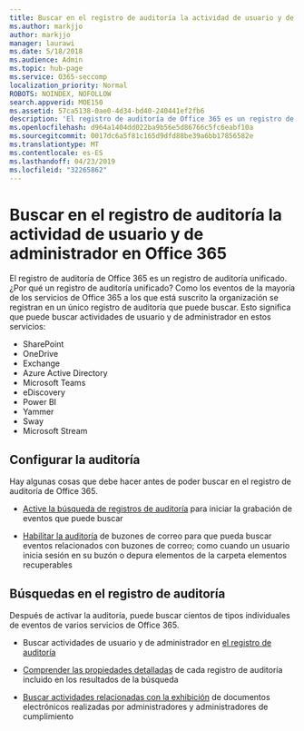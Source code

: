 ```yaml
---
title: Buscar en el registro de auditoría la actividad de usuario y de administrador en Office 365
ms.author: markjjo
author: markjjo
manager: laurawi
ms.date: 5/18/2018
ms.audience: Admin
ms.topic: hub-page
ms.service: O365-seccomp
localization_priority: Normal
ROBOTS: NOINDEX, NOFOLLOW
search.appverid: MOE150
ms.assetid: 57ca5138-0ae0-4d34-bd40-240441ef2fb6
description: 'El registro de auditoría de Office 365 es un registro de auditoría unificado. ¿Por qué un registro de auditoría unificado? Como los eventos de la mayoría de los servicios de Office 365 a los que está suscrito la organización se registran en un único registro de auditoría que puede buscar. Esto significa que puede buscar actividades de usuario y de administrador en estos servicios:'
ms.openlocfilehash: d964a1404dd022ba9b56e5d86766c5fc6eabf10a
ms.sourcegitcommit: 0017dc6a5f81c165d9dfd88be39a6bb17856582e
ms.translationtype: MT
ms.contentlocale: es-ES
ms.lasthandoff: 04/23/2019
ms.locfileid: "32265862"
---
```

# <a name="search-the-audit-log-for-user-and-admin-activity-in-office-365"></a>Buscar en el registro de auditoría la actividad de usuario y de administrador en Office 365

El registro de auditoría de Office 365 es un registro de auditoría unificado. ¿Por qué un registro de auditoría unificado? Como los eventos de la mayoría de los servicios de Office 365 a los que está suscrito la organización se registran en un único registro de auditoría que puede buscar. Esto significa que puede buscar actividades de usuario y de administrador en estos servicios: 
  
- SharePoint
- OneDrive
- Exchange
- Azure Active Directory
- Microsoft Teams
- eDiscovery
- Power BI
- Yammer
- Sway
- Microsoft Stream
   
 ## <a name="set-up-auditing"></a>Configurar la auditoría
  
Hay algunas cosas que debe hacer antes de poder buscar en el registro de auditoría de Office 365.
  
- [Active la búsqueda de registros de auditoría](turn-audit-log-search-on-or-off.md) para iniciar la grabación de eventos que puede buscar 
    
- [Habilitar la auditoría](enable-mailbox-auditing.md) de buzones de correo para que pueda buscar eventos relacionados con buzones de correo; como cuando un usuario inicia sesión en su buzón o depura elementos de la carpeta elementos recuperables 
    
 ## <a name="search-the-audit-log"></a>Búsquedas en el registro de auditoría
  
Después de activar la auditoría, puede buscar cientos de tipos individuales de eventos de varios servicios de Office 365.
  
- Buscar actividades de usuario y de administrador en [el registro de auditoría](search-the-audit-log-in-security-and-compliance.md) 
    
- [Comprender las propiedades detalladas](detailed-properties-in-the-office-365-audit-log.md) de cada registro de auditoría incluido en los resultados de la búsqueda 
    
- [Buscar actividades relacionadas con la exhibición](search-for-ediscovery-activities-in-the-audit-log.md) de documentos electrónicos realizadas por administradores y administradores de cumplimiento 
